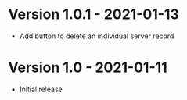 # Version 1.0.1 - 2021-01-13

* Add button to delete an individual server record


# Version 1.0 - 2021-01-11

* Initial release
